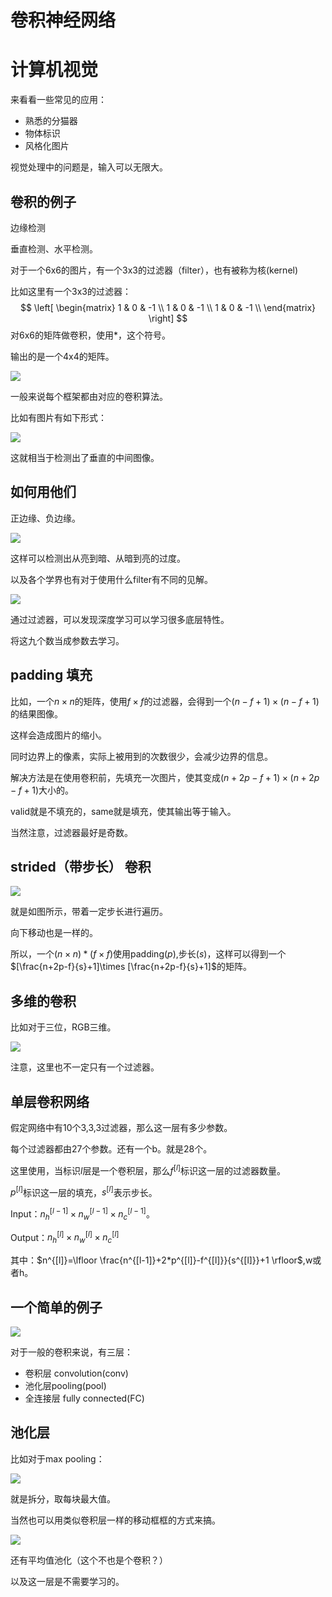 # 卷积神经网络

# 计算机视觉

来看看一些常见的应用：

- 熟悉的分猫器
- 物体标识
- 风格化图片

视觉处理中的问题是，输入可以无限大。

## 卷积的例子

边缘检测

垂直检测、水平检测。

对于一个6x6的图片，有一个3x3的过滤器（filter），也有被称为核(kernel)

比如这里有一个3x3的过滤器：
$$
 \left[
 \begin{matrix}
   1 & 0 & -1 \\
   1 & 0 & -1 \\
   1 & 0 & -1 \\
  \end{matrix}
  \right] 
$$
对6x6的矩阵做卷积，使用$*$，这个符号。

输出的是一个4x4的矩阵。

![](jpg/1.JPG)

一般来说每个框架都由对应的卷积算法。

比如有图片有如下形式：

![](jpg/2.jpg)

这就相当于检测出了垂直的中间图像。

## 如何用他们

正边缘、负边缘。

![](jpg/3.jpg)

这样可以检测出从亮到暗、从暗到亮的过度。

以及各个学界也有对于使用什么filter有不同的见解。

![](jpg/4.jpg)

通过过滤器，可以发现深度学习可以学习很多底层特性。

将这九个数当成参数去学习。

## padding 填充

比如，一个$n\times n$的矩阵，使用$f\times f$的过滤器，会得到一个$(n-f+1)\times (n-f+1)$的结果图像。

这样会造成图片的缩小。

同时边界上的像素，实际上被用到的次数很少，会减少边界的信息。

解决方法是在使用卷积前，先填充一次图片，使其变成$(n+2p-f+1)\times (n+2p-f+1)$大小的。

valid就是不填充的，same就是填充，使其输出等于输入。

当然注意，过滤器最好是奇数。

## strided（带步长） 卷积

![](jpg/5.jpg)

就是如图所示，带着一定步长进行遍历。

向下移动也是一样的。

所以，一个$(n\times n) *(f\times f)$使用padding($p$),步长($s$)，这样可以得到一个$[\frac{n+2p-f}{s}+1]\times [\frac{n+2p-f}{s}+1]$的矩阵。

## 多维的卷积

比如对于三位，RGB三维。

![](jpg/6.jpg)

注意，这里也不一定只有一个过滤器。

## 单层卷积网络

假定网络中有10个3,3,3过滤器，那么这一层有多少参数。

每个过滤器都由27个参数。还有一个b。就是28个。

这里使用，当标识$l$层是一个卷积层，那么$f^{[l]}$标识这一层的过滤器数量。

$p^{[l]}$标识这一层的填充，$s^{[l]}$表示步长。

Input：$n_h^{[l-1]}\times n_w^{[l-1]}\times n_c^{[l-1]}$。

Output：$n_h^{[l]}\times n_w^{[l]}\times n_c^{[l]}$

其中：$n^{[l]}=\lfloor \frac{n^{[l-1]}+2*p^{[l]}-f^{[l]}}{s^{[l]}}+1 \rfloor$,w或者h。

## 一个简单的例子

![](jpg/7.jpg)

对于一般的卷积来说，有三层：

- 卷积层 convolution(conv)
- 池化层pooling(pool)
- 全连接层 fully connected(FC)

## 池化层

比如对于max pooling：

![](jpg/8.jpg)

就是拆分，取每块最大值。

当然也可以用类似卷积层一样的移动框框的方式来搞。

![](jpg/9.jpg)

还有平均值池化（这个不也是个卷积？）

以及这一层是不需要学习的。